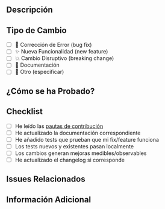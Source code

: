 ## Descripción
<!-- Describe brevemente los cambios que introduce este PR -->

## Tipo de Cambio
<!-- Marca con una [x] las opciones que correspondan -->

- [ ] 🐛 Corrección de Error (bug fix)
- [ ] ✨ Nueva Funcionalidad (new feature)
- [ ] 💥 Cambio Disruptivo (breaking change)
- [ ] 📝 Documentación
- [ ] 🔨 Otro (especificar)

## ¿Cómo se ha Probado?
<!-- Describe las pruebas que realizaste -->

## Checklist
<!-- Marca con una [x] todos los items que apliquen -->

- [ ] He leído las [pautas de contribución](../CONTRIBUTING.md)
- [ ] He actualizado la documentación correspondiente
- [ ] He añadido tests que prueban que mi fix/feature funciona
- [ ] Los tests nuevos y existentes pasan localmente
- [ ] Los cambios generan mejoras medibles/observables
- [ ] He actualizado el changelog si corresponde

## Issues Relacionados
<!-- Menciona los issues relacionados usando #número-de-issue -->

## Información Adicional
<!-- Cualquier información adicional que consideres relevante -->
